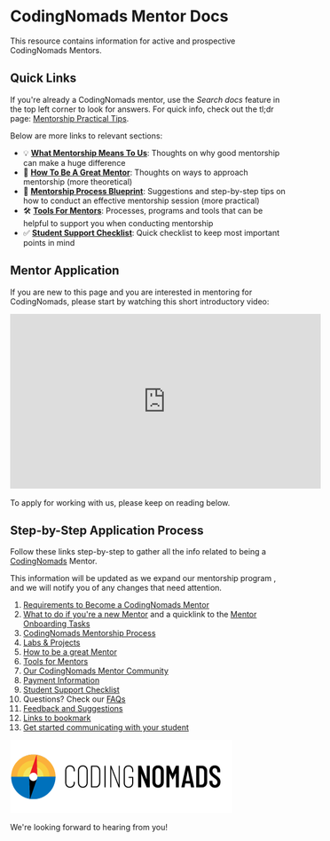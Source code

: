 # CodingNomads Mentor Docs

This resource contains information for active and prospective CodingNomads Mentors.

## Quick Links

If you're already a CodingNomads mentor, use the _Search docs_ feature in the top left corner to look for answers. For quick info, check out the tl;dr page: [Mentorship Practical Tips](14_tips.md).

Below are more links to relevant sections:

- 💡 **[What Mentorship Means To Us](01_requirements.md#what-does-mentorship-mean-to-us)**: Thoughts on why good mentorship can make a huge difference
- 🤗 **[How To Be A Great Mentor](04_how_to_mentor.md)**: Thoughts on ways to approach mentorship (more theoretical)
- 📝 **[Mentorship Process Blueprint](03_mentorship_process.md)**: Suggestions and step-by-step tips on how to conduct an effective mentorship session (more practical)
- 🛠 **[Tools For Mentors](05_tools.md)**: Processes, programs and tools that can be helpful to support you when conducting mentorship
- ✅ **[Student Support Checklist](08_checklist.md)**: Quick checklist to keep most important points in mind

## Mentor Application

If you are new to this page and you are interested in mentoring for CodingNomads, please start by watching this short introductory video:

<iframe width="560" height="315" src="https://www.youtube.com/embed/ok4Zti5tfHs" frameborder="0" allow="accelerometer; autoplay; encrypted-media; gyroscope; picture-in-picture" allowfullscreen></iframe>

To apply for working with us, please keep on reading below.

## Step-by-Step Application Process

Follow these links step-by-step to gather all the info related to being a [CodingNomads](http://codingnomads.co/) Mentor.

This information will be updated as we expand our mentorship program , and we will notify you of any changes that need attention.

1. [Requirements to Become a CodingNomads Mentor](01_requirements.md)
2. [What to do if you're a new Mentor](02_new_mentors.md) and a quicklink to the <a href="https://docs.google.com/forms/d/e/1FAIpQLSf-Ok5OAqM749xVfpe_Wt1U2h6PPhWowlITSW2K5_koMjPQBA/viewform" target="_blank">Mentor Onboarding Tasks</a>
3. [CodingNomads Mentorship Process](03_mentorship_process.md)
4. [Labs & Projects](04_code_labs.md)
5. [How to be a great Mentor](04_how_to_mentor.md)
6. [Tools for Mentors](05_tools.md)
7. [Our CodingNomads Mentor Community](06_community.md)
8. [Payment Information](07_payment.md)
9. [Student Support Checklist](08_checklist.md)
10. Questions? Check our [FAQs](09_faq.md)
11. [Feedback and Suggestions](10_feedback.md)
12. [Links to bookmark](11_bookmarks.md)
13. [Get started communicating with your student](12_templates.md)

[![CodingNomads Logo](images/cn_logo.png "We are the CodingNomads")](http://codingnomads.co/)

We're looking forward to hearing from you!
